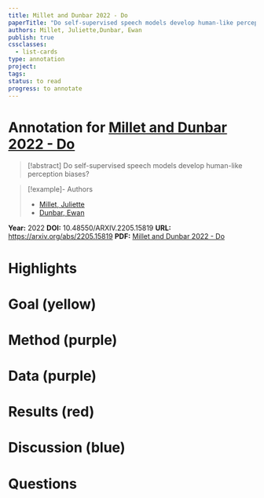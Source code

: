 ```yaml
---
title: Millet and Dunbar 2022 - Do
paperTitle: "Do self-supervised speech models develop human-like perception biases?"
authors: Millet, Juliette,Dunbar, Ewan
publish: true
cssclasses:
  - list-cards
type: annotation
project:
tags:
status: to read
progress: to annotate
---
```

# Annotation for [Millet and Dunbar 2022 - Do](Papers/References/Millet%20and%20Dunbar%202022%20-%20Do)

> [!abstract] Do self-supervised speech models develop human-like perception biases?

> [!example]- Authors
> - [Millet, Juliette](Millet%2C%20Juliette)
> - [Dunbar, Ewan](Dunbar%2C%20Ewan)

**Year:** 2022
**DOI:** 10.48550/ARXIV.2205.15819
**URL:** https://arxiv.org/abs/2205.15819
**PDF:** [Millet and Dunbar 2022 - Do](Papers/PDFs/Millet%20and%20Dunbar%202022%20-%20Do%20self-supervised%20speech%20models%20develop%20human-like%20perception%20biases.pdf)

# Highlights


# Goal (yellow)


# Method (purple)


# Data (purple)


# Results (red)


# Discussion (blue)


# Questions

